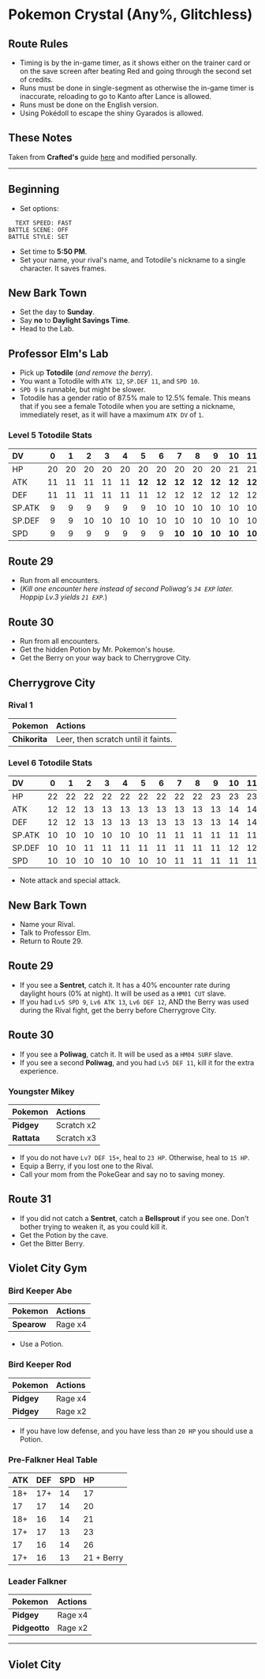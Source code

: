 # Pokemon Crystal (Any%, Glitchless)

## Route Rules
- Timing is by the in-game timer, as it shows either on the trainer card or on the save screen after beating Red and going through the second set of credits.
- Runs must be done in single-segment as otherwise the in-game timer is inaccurate, reloading to go to Kanto after Lance is allowed.
- Runs must be done on the English version.
- Using Pokédoll to escape the shiny Gyarados is allowed.

## These Notes
Taken from **Crafted's** guide [here](http://wiki.pokemonspeedruns.com/index.php/Pok%C3%A9mon_Crystal/Any%25_Glitchless_Guide) and modified personally.

-----

## Beginning
- Set options:

```
  TEXT SPEED: FAST
BATTLE SCENE: OFF
BATTLE STYLE: SET
```

- Set time to **5:50 PM**.
- Set your name, your rival's name, and Totodile's nickname to a single character. It saves frames.

## New Bark Town
- Set the day to **Sunday**.
- Say **no** to **Daylight Savings Time**.
- Head to the Lab.

## Professor Elm's Lab
- Pick up **Totodile** (*and remove the berry*).
- You want a Totodile with `ATK 12`, `SP.DEF 11`, and `SPD 10`.
- `SPD 9` is runnable, but might be slower.
- Totodile has a gender ratio of 87.5% male to 12.5% female. This means that if you see a female Totodile when you are setting a nickname, immediately reset, as it will have a maximum `ATK DV` of `1`.

### Level 5 Totodile Stats
DV     |  0 |  1 |  2 |  3 |  4 |  5 |  6 |  7 |  8 |  9 | 10 | 11 | 12 | 13 | 14 | 15
:------|:--:|:--:|:--:|:--:|:--:|:--:|:--:|:--:|:--:|:--:|:--:|:--:|:--:|:--:|:--:|:--:
HP     | 20 | 20 | 20 | 20 | 20 | 20 | 20 | 20 | 20 | 20 | 21 | 21 | 21 | 21 | 21 | 21
ATK    | 11 | 11 | 11 | 11 | 11 | **12** | **12** | **12** | **12** | **12** | **12** | **12** | **12** | **12** | **12** | **13**
DEF    | 11 | 11 | 11 | 11 | 11 | 11 | 12 | 12 | 12 | 12 | 12 | 12 | 12 | 12 | 12 | 12
SP.ATK |  9 |  9 |  9 |  9 |  9 |  9 | 10 | 10 | 10 | 10 | 10 | 10 | 10 | 10 | 10 | 10
SP.DEF |  9 |  9 | 10 | 10 | 10 | 10 | 10 | 10 | 10 | 10 | 10 | 10 | **11** | **11** | **11** | **11**
SPD    |  9 |  9 |  9 |  9 |  9 |  9 |  9 | **10** | **10** | **10** | **10** | **10** | **10** | **10** | **10** | **10**

## Route 29
- Run from all encounters.
- (*Kill one encounter here instead of second Poliwag's `34 EXP` later. Hoppip Lv.3 yields `21 EXP`.*)

## Route 30
- Run from all encounters.
- Get the hidden Potion by Mr. Pokemon's house.
- Get the Berry on your way back to Cherrygrove City.

## Cherrygrove City
### Rival 1
Pokemon | Actions
:--|:--
**Chikorita** | Leer, then scratch until it faints.

### Level 6 Totodile Stats
DV     |  0 |  1 |  2 |  3 |  4 |  5 |  6 |  7 |  8 |  9 | 10 | 11 | 12 | 13 | 14 | 15
:------|:--:|:--:|:--:|:--:|:--:|:--:|:--:|:--:|:--:|:--:|:--:|:--:|:--:|:--:|:--:|:--:
HP     | 22 | 22 | 22 | 22 | 22 | 22 | 22 | 22 | 22 | 23 | 23 | 23 | 23 | 23 | 23 | 23
ATK    | 12 | 12 | 13 | 13 | 13 | 13 | 13 | 13 | 13 | 13 | 14 | 14 | 14 | 14 | 14 | 14
DEF    | 12 | 12 | 13 | 13 | 13 | 13 | 13 | 13 | 13 | 13 | 14 | 14 | 14 | 14 | 14 | 14
SP.ATK | 10 | 10 | 10 | 10 | 10 | 10 | 11 | 11 | 11 | 11 | 11 | 11 | 11 | 11 | 12 | 12
SP.DEF | 10 | 10 | 11 | 11 | 11 | 11 | 11 | 11 | 11 | 11 | 12 | 12 | 12 | 12 | 12 | 12
SPD    | 10 | 10 | 10 | 10 | 10 | 10 | 10 | 11 | 11 | 11 | 11 | 11 | 11 | 11 | 11 | 12

- Note attack and special attack.

## New Bark Town
- Name your Rival.
- Talk to Professor Elm.
- Return to Route 29.

## Route 29
- If you see a **Sentret**, catch it. It has a 40% encounter rate during daylight hours (0% at night). It will be used as a `HM01 CUT` slave.
- If you had `Lv5 SPD 9`, `Lv6 ATK 13`, `Lv6 DEF 12`, AND the Berry was used during the Rival fight, get the berry before Cherrygrove City.

## Route 30
- If you see a **Poliwag**, catch it. It will be used as a `HM04 SURF` slave.
- If you see a second **Poliwag**, and you had `Lv5 DEF 11`, kill it for the extra experience.

### Youngster Mikey
Pokemon | Actions
:--|:--
**Pidgey** | Scratch x2
**Rattata** | Scratch x3

- If you do not have `Lv7 DEF 15+`, heal to `23 HP`. Otherwise, heal to `15 HP`.
- Equip a Berry, if you lost one to the Rival.
- Call your mom from the PokeGear and say no to saving money.

## Route 31
- If you did not catch a **Sentret**, catch a **Bellsprout** if you see one. Don't bother trying to weaken it, as you could kill it.
- Get the Potion by the cave.
- Get the Bitter Berry.

## Violet City Gym

### Bird Keeper Abe
Pokemon | Actions
:--|:--
**Spearow** | Rage x4

- Use a Potion.

### Bird Keeper Rod
Pokemon | Actions
:--|:--
**Pidgey** | Rage x4
**Pidgey** | Rage x2

- If you have low defense, and you have less than `20 HP` you should use a Potion.

### Pre-Falkner Heal Table
ATK | DEF | SPD | HP
:---|:----|:----|:---
18+ | 17+ | 14  | 17
17  | 17  | 14  | 20
18+ | 16  | 14  | 21
17+ | 17  | 13  | 23
17  | 16  | 14  | 26
17+ | 16  | 13  | 21 + Berry

### Leader Falkner
Pokemon | Actions
:--|:--
**Pidgey** | Rage x4
**Pidgeotto** | Rage x2

-----

## Violet City
